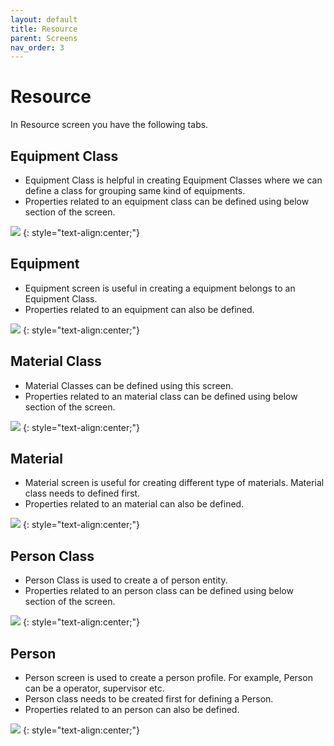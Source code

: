 ```yaml
---
layout: default
title: Resource
parent: Screens
nav_order: 3
---
```

# Resource

In Resource screen you have the following tabs.

## Equipment Class
* Equipment Class is helpful in creating Equipment Classes where we can define a class for grouping same kind of equipments.
* Properties related to an equipment class can be defined using below section of the screen.

![](../../../assets/images/screens/equipmentclass.png) 
{: style="text-align:center;"}

## Equipment
* Equipment screen is useful in creating a equipment belongs to an Equipment Class.
* Properties related to an equipment can also be defined.

![](../../../assets/images/screens/equipment.png)
{: style="text-align:center;"}

## Material Class
* Material Classes can be defined using this screen.
* Properties related to an material class can be defined using below section of the screen.

![](../../../assets/images/screens/materialclass.png) 
{: style="text-align:center;"}

## Material
* Material screen is useful for creating different type of materials. Material class needs to defined first.
* Properties related to an material can also be defined.

![](../../../assets/images/screens/material.png)
{: style="text-align:center;"} 

## Person Class
* Person Class is used to create a of person entity.
* Properties related to an person class can be defined using below section of the screen.

![](../../../assets/images/screens/personclass.png) 
{: style="text-align:center;"}

## Person
* Person screen is used to create a person profile. For example, Person can be a operator, supervisor etc.
* Person class needs to be created first for defining a Person.
* Properties related to an person can also be defined.

![](../../../assets/images/screens/person.png) 
{: style="text-align:center;"}